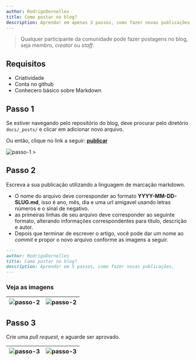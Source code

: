 ```yaml
---
author: RodrigoDornelles
title: Como postar no blog?
description: Aprenda! em apenas 3 passos, como fazer novas publicações.
---
```


> Qualquer participante da comunidade pode fazer postagens no blog, seja membro, _creator_ ou _staff_.

## Requisitos ##

 * Criatividade
 * Conta no github
 * Conhecero básico sobre Markdown


## Passo 1 ##

Se estiver navegando pelo repositório do blog, deve procurar pelo diretório `docs/_posts/` e clicar em adicionar novo arquivo.

Ou então, clique no link a seguir: **[publicar](https://github.com/aHub-Tech/hub-blog/new/main/docs/_posts)**

![passo-1 >](https://raw.githubusercontent.com/RodrigoDornelles/hub-blog/main/docs/assets/images/como-postar-0.png)

## Passo 2 ##

Escreva a sua publicação utilizando a linguagem de marcação markdown.

* O nome do arquivo deve corresponder ao formato **YYYY-MM-DD-SLUG.md**, isso é ano, mês, dia e uma url amigavel usando letras números e o sinal de negativo.
* as primeiras linhas de seu arquivo deve corresponder ao seguinte formato, alterando informações correspondentes para titulo, descrição e autor.
* Depois que terminar de escrever o artigo, você pode dar um nome ao _commit_ e propor o novo arquivo conforme as imagens a seguir.

```MARKDOWN
---
author: RodrigoDornelles
title: Como postar no blog?
description: Aprenda! em 5 passos, como fazer novas publicações.
---

```
### Veja as imagens ###

| ![passo-2](https://raw.githubusercontent.com/RodrigoDornelles/hub-blog/main/docs/assets/images/como-postar-1.png) | ![passo-2](https://raw.githubusercontent.com/RodrigoDornelles/hub-blog/main/docs/assets/images/como-postar-2.png) |
| :-: | :-: |

## Passo 3 ##

Crie uma _pull request_, e aguarde ser aprovado.

| ![passo-3](https://raw.githubusercontent.com/RodrigoDornelles/hub-blog/main/docs/assets/images/como-postar-3.png) | ![passo-3](https://raw.githubusercontent.com/RodrigoDornelles/hub-blog/main/docs/assets/images/como-postar-4.png) |
| :-: | :-: |
